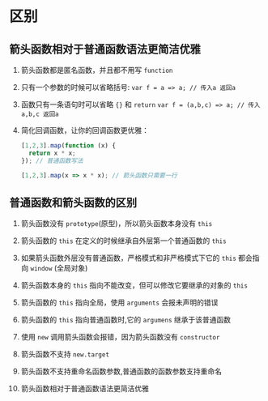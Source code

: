 # 区别

## 箭头函数相对于普通函数语法更简洁优雅

1. 箭头函数都是匿名函数，并且都不用写 `function`

2. 只有一个参数的时候可以省略括号: `var f = a => a; // 传入a 返回a`

3. 函数只有一条语句时可以省略 `{}` 和 `return` `var f = (a,b,c) => a; // 传入a,b,c 返回a`

4. 简化回调函数，让你的回调函数更优雅：

    ```js
    [1,2,3].map(function (x) {
      return x * x;
    }); // 普通函数写法

    [1,2,3].map(x => x * x); // 箭头函数只需要一行
    ```

## 普通函数和箭头函数的区别

1. 箭头函数没有 `prototype`(原型)，所以箭头函数本身没有 `this`

2. 箭头函数的 `this` 在定义的时候继承自外层第一个普通函数的 `this`

3. 如果箭头函数外层没有普通函数，严格模式和非严格模式下它的 `this` 都会指向 `window` (全局对象)

4. 箭头函数本身的 `this` 指向不能改变，但可以修改它要继承的对象的 `this`

5. 箭头函数的 `this` 指向全局，使用 `arguments` 会报未声明的错误

6. 箭头函数的 `this` 指向普通函数时,它的 `argumens` 继承于该普通函数

7. 使用 `new` 调用箭头函数会报错，因为箭头函数没有 `constructor`

8. 箭头函数不支持 `new.target`

9. 箭头函数不支持重命名函数参数,普通函数的函数参数支持重命名

10. 箭头函数相对于普通函数语法更简洁优雅
